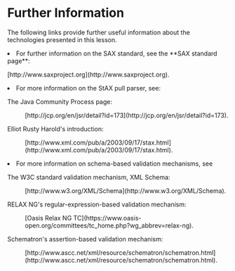 
# Further Information

The following links provide further useful information about the technologies presented in this lesson.

<li>
For further information on the SAX standard, see the **SAX standard page**:
<p>
[http://www.saxproject.org](http://www.saxproject.org).</p>
</li>
<li>
For more information on the StAX pull parser, see:
<dl>
<dt>The Java Community Process page:</dt>
<dd>
<p>
[http://jcp.org/en/jsr/detail?id=173](http://jcp.org/en/jsr/detail?id=173).</p>
</dd>
<dt>Elliot Rusty Harold's introduction:</dt>
<dd>
<p>
[http://www.xml.com/pub/a/2003/09/17/stax.html](http://www.xml.com/pub/a/2003/09/17/stax.html).</p>
</dd>
</dl>
</li>
<li>
For more information on schema-based validation mechanisms, see
<dl>
<dt>The W3C standard validation mechanism, XML Schema:</dt>
<dd>
<p>
[http://www.w3.org/XML/Schema](http://www.w3.org/XML/Schema).</p>
</dd>
<dt>RELAX NG's regular-expression-based validation mechanism:</dt>
<dd>
<p>
[Oasis Relax NG TC](https://www.oasis-open.org/committees/tc_home.php?wg_abbrev=relax-ng).</p>
</dd>
<dt>Schematron's assertion-based validation mechanism:</dt>
<dd>
<p>
[http://www.ascc.net/xml/resource/schematron/schematron.html](http://www.ascc.net/xml/resource/schematron/schematron.html).</p>
</dd>
</dl>
</li>
